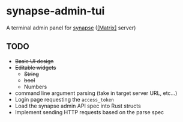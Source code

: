 # synapse-admin-tui
A terminal admin panel for [synapse](https://github.com/matrix-org/synapse/) ([\[Matrix\]](https://matrix.org) server)

## TODO
- ~~Basic UI design~~
- ~~Editable widgets~~
  - ~~String~~
  - ~~bool~~
  - Numbers
- command line argument parsing (take in target server URL, etc...)
- Login page requesting the `access_token`
- Load the synapse admin API spec into Rust structs
- Implement sending HTTP requests based on the parse spec